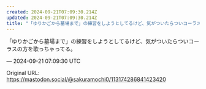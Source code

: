 ```yaml
---
created: 2024-09-21T07:09:30.214Z
updated: 2024-09-21T07:09:30.214Z
title: "「ゆりかごから墓場まで」の練習をしようとしてるけど、気がついたらついコーラスの方[...]"
---
```


<p>「ゆりかごから墓場まで」の練習をしようとしてるけど、気がついたらついコーラスの方を歌っちゃってる。</p>

&mdash; 2024-09-21 07:09:30 UTC

Original URL: https://mastodon.social/@sakuramochi0/113174286841423420
